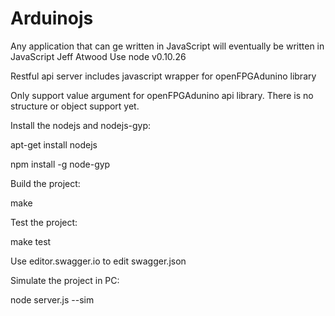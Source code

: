 Arduinojs
=========
Any application that can ge written in JavaScript will eventually be written in JavaScript
                                                                               Jeff Atwood
Use node v0.10.26

Restful api server includes javascript wrapper for openFPGAdunino library

Only support value argument for openFPGAdunino api library. There is no structure or object support yet. 

Install the nodejs and nodejs-gyp:

apt-get install nodejs

npm install -g node-gyp

Build the project:

make

Test the project: 

make test

Use editor.swagger.io to edit swagger.json

Simulate the project in PC:

node server.js --sim
